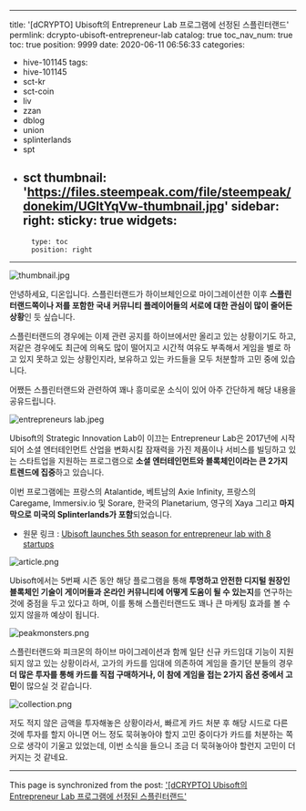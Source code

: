 
---
title: '[dCRYPTO] Ubisoft의 Entrepreneur Lab 프로그램에 선정된 스플린터랜드'
permlink: dcrypto-ubisoft-entrepreneur-lab
catalog: true
toc_nav_num: true
toc: true
position: 9999
date: 2020-06-11 06:56:33
categories:
- hive-101145
tags:
- hive-101145
- sct-kr
- sct-coin
- liv
- zzan
- dblog
- union
- splinterlands
- spt
- sct
thumbnail: 'https://files.steempeak.com/file/steempeak/donekim/UGltYqVw-thumbnail.jpg'
sidebar:
    right:
        sticky: true
widgets:
    -
        type: toc
        position: right
---


![thumbnail.jpg](https://files.steempeak.com/file/steempeak/donekim/UGltYqVw-thumbnail.jpg)

안녕하세요, 디온입니다. 스플린터랜드가 하이브체인으로 마이그레이션한 이후 **스플린터랜드쪽이나 저를 포함한 국내 커뮤니티 플레이어들의 서로에 대한 관심이 많이 줄어든 상황**인 듯 싶습니다. 

스플린터랜드의 경우에는 이제 관련 공지를 하이브에서만 올리고 있는 상황이기도 하고, 저같은 경우에도 최근에 의욕도 많이 떨어지고 시간적 여유도 부족해서 게임을 별로 하고 있지 못하고 있는 상황인지라, 보유하고 있는 카드들을 모두 처분할까 고민 중에 있습니다.

어쨌든 스플린터랜드와 관련하여 꽤나 흥미로운 소식이 있어 아주 간단하게 해당 내용을 공유드립니다.


![entrepreneurs lab.jpeg](https://files.steempeak.com/file/steempeak/donekim/H0DnEERF-entrepreneurs20lab.jpeg)


Ubisoft의 Strategic Innovation Lab이 이끄는 Entrepreneur Lab은 2017년에 시작되어 소셜 엔터테인먼트 산업을 변화시킬 잠재력을 가진 제품이나 서비스를 빌딩하고 있는 스타트업을 지원하는 프로그램으로 **소셜 엔터테인먼트와 블록체인이라는 큰 2가지 트렌드에 집중**하고 있습니다. 

이번 프로그램에는 프랑스의 Atalantide, 베트남의 Axie Infinity, 프랑스의 Caregame, Immersiv.io 및 Sorare, 한국의 Planetarium, 영구의 Xaya 그리고 **마지막으로 미국의 Splinterlands가 포함**되었습니다. 

- 원문 링크 : [Ubisoft launches 5th season for entrepreneur lab with 8 startups](https://venturebeat.com/2020/06/10/ubisoft-launches-5th-entrepreneur-lab-with-8-startups/)

![article.png](https://files.steempeak.com/file/steempeak/donekim/kZ2CcKj2-article.png)

Ubisoft에서는 5번째 시즌 동안 해당 플로그램을 통해 **투명하고 안전한 디지털 원장인 블록체인 기술이 게이머들과 온라인 커뮤니티에 어떻게 도움이 될 수 있는지**를 연구하는 것에 중점을 두고 있다고 하며, 이를 통해 스플린터랜드도 꽤나 큰 마케팅 효과를 볼 수 있지 않을까 예상이 됩니다.

![peakmonsters.png](https://files.steempeak.com/file/steempeak/donekim/CLEdLyeS-peakmonsters.png)

스플린터랜드와 피크몬의 하이브 마이그레이션과 함께 일단 신규 카드임대 기능이 지원되지 않고 있는 상황이라서, 고가의 카드를 임대에 의존하여 게임을 즐기던 분들의 경우 **더 많은 투자를 통해 카드를 직접 구매하거나, 이 참에 게임을 접는 2가지 옵션 중에서 고민**이 많으실 것 같습니다.

![collection.png](https://files.steempeak.com/file/steempeak/donekim/kqieTokQ-collection.png)

저도 적지 않은 금액을 투자해놓은 상황이라서, 빠르게 카드 처분 후 해당 시드로 다른 것에 투자를 할지 아니면 어느 정도 묵혀놓아야 할지 고민 중이다가 카드를 처분하는 쪽으로 생각이 기울고 있었는데, 이번 소식을 들으니 조금 더 묵혀놓아야 할런지 고민이 더 커지는 것 같네요.

- - -

This page is synchronized from the post: ['[dCRYPTO] Ubisoft의 Entrepreneur Lab 프로그램에 선정된 스플린터랜드'](https://steemit.com/@donekim/dcrypto-ubisoft-entrepreneur-lab)
